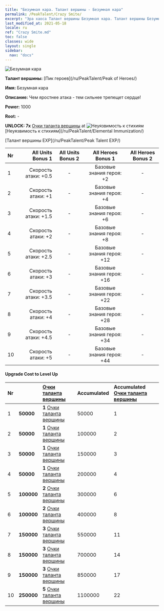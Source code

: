 ```yaml
---
title: "Безумная кара. Талант вершины - Безумная кара"
permalink: /PeakTalent/Crazy Smite/
excerpt: "Эра хаоса Талант вершины Безумная кара. Талант вершины Безумная кара. Безумная кара"
last_modified_at: 2021-05-18
locale: ru
ref: "Crazy Smite.md"
toc: false
classes: wide
layout: single
sidebar:
  nav: "docs"
---
```


  ![Безумная кара](/images/pt/talent_1005.png)

  **Талант вершины:** [Пик героев](/ru/PeakTalent/Peak of Heroes/)

  **Имя:** Безумная кара

  **Описание:** Чем яростнее атака - тем сильнее трепещет сердце!

  **Power:** 1000

  **Root:** -

  **UNLOCK: 7x** [Очки таланта вершины](/ItemsRU/con_934/) at ![Неуязвимость к стихиям](/images/pt/talent_1004.png) [Неуязвимость к стихиям](/ru/PeakTalent/Elemental Immunization/)

  [Талант вершины EXP](/ru/PeakTalent/Peak Talent EXP/)

  | Nr | All Units Bonus 1 | All Units Bonus 2 | All Heroes Bonus 1 | All Heroes Bonus 2 |
  |:---|--------------:|:-------------:|:-------------:|:-------------:|
  | 1 | Скорость атаки: +0.5 | - | Базовые знания героя: +2 | - |
  | 2 | Скорость атаки: +1 | - | Базовые знания героя: +4 | - |
  | 3 | Скорость атаки: +1.5 | - | Базовые знания героя: +6 | - |
  | 4 | Скорость атаки: +2 | - | Базовые знания героя: +8 | - |
  | 5 | Скорость атаки: +2.5 | - | Базовые знания героя: +12 | - |
  | 6 | Скорость атаки: +3 | - | Базовые знания героя: +16 | - |
  | 7 | Скорость атаки: +3.5 | - | Базовые знания героя: +22 | - |
  | 8 | Скорость атаки: +4 | - | Базовые знания героя: +28 | - |
  | 9 | Скорость атаки: +4.5 | - | Базовые знания героя: +34 | - |
  | 10 | Скорость атаки: +5 | - | Базовые знания героя: +44 | - |


#### Upgrade Cost to Level Up

  | Nr | <i class="fas fa-coins"/> | [Очки таланта вершины](/ItemsRU/con_934/) | Accumulated <i class="fas fa-coins"/> | Accumulated [Очки таланта вершины](/ItemsRU/con_934/) |
  |:---|:--------------|:-------------|:-------------|:-------------|
  | 1 | **50000** | **1** [Очки таланта вершины](/ItemsRU/con_934/) | 50000 | 1 |
  | 2 | **50000** | **1** [Очки таланта вершины](/ItemsRU/con_934/) | 100000 | 2 |
  | 3 | **50000** | **1** [Очки таланта вершины](/ItemsRU/con_934/) | 150000 | 3 |
  | 4 | **50000** | **1** [Очки таланта вершины](/ItemsRU/con_934/) | 200000 | 4 |
  | 5 | **100000** | **2** [Очки таланта вершины](/ItemsRU/con_934/) | 300000 | 6 |
  | 6 | **100000** | **2** [Очки таланта вершины](/ItemsRU/con_934/) | 400000 | 8 |
  | 7 | **150000** | **3** [Очки таланта вершины](/ItemsRU/con_934/) | 550000 | 11 |
  | 8 | **150000** | **3** [Очки таланта вершины](/ItemsRU/con_934/) | 700000 | 14 |
  | 9 | **150000** | **3** [Очки таланта вершины](/ItemsRU/con_934/) | 850000 | 17 |
  | 10 | **250000** | **5** [Очки таланта вершины](/ItemsRU/con_934/) | 1100000 | 22 |
